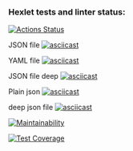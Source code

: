 ### Hexlet tests and linter status:
[![Actions Status](https://github.com/ArtyySz/frontend-project-46/actions/workflows/hexlet-check.yml/badge.svg)](https://github.com/ArtyySz/frontend-project-46/actions)

JSON file
[![asciicast](https://asciinema.org/a/qgZR8pLhrRuQue6bgXfnqcpz1.svg)](https://asciinema.org/a/qgZR8pLhrRuQue6bgXfnqcpz1)

YAML file
[![asciicast](https://asciinema.org/a/LaH1PzpfD8GoYD6yNDSd6Qw4w.svg)](https://asciinema.org/a/LaH1PzpfD8GoYD6yNDSd6Qw4w)

JSON file deep
[![asciicast](https://asciinema.org/a/gi3Hm93yTobS4HQcH2S96HYUc.svg)](https://asciinema.org/a/gi3Hm93yTobS4HQcH2S96HYUc)

Plain json
[![asciicast](https://asciinema.org/a/aLPHfFsvEJo0oKZyUA3lmVv0a.svg)](https://asciinema.org/a/aLPHfFsvEJo0oKZyUA3lmVv0a)

deep json file
[![asciicast](https://asciinema.org/a/2XHKNnc0utH91LN5NXjEzJMzA.svg)](https://asciinema.org/a/2XHKNnc0utH91LN5NXjEzJMzA)

[![Maintainability](https://api.codeclimate.com/v1/badges/2992aa5c190fa63358f6/maintainability)](https://codeclimate.com/github/ArtyySz/frontend-project-46/maintainability)

[![Test Coverage](https://api.codeclimate.com/v1/badges/2992aa5c190fa63358f6/test_coverage)](https://codeclimate.com/github/ArtyySz/frontend-project-46/test_coverage)

